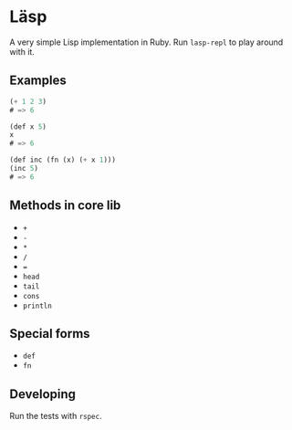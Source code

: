 # Läsp

A very simple Lisp implementation in Ruby. Run `lasp-repl` to play around with it.

## Examples

```lisp
(+ 1 2 3)
# => 6

(def x 5)
x
# => 6

(def inc (fn (x) (+ x 1)))
(inc 5)
# => 6
```

## Methods in core lib

- `+`
- `-`
- `*`
- `/`
- `=`
- `head`
- `tail`
- `cons`
- `println`

## Special forms

- `def`
- `fn`

## Developing

Run the tests with `rspec`.
